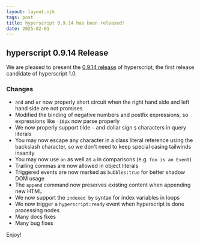 ```yaml
---
layout: layout.njk
tags: post
title: hyperscript 0.9.14 has been released!
date: 2025-02-01
---
```


## hyperscript 0.9.14 Release

We are pleased to present the [0.9.14 release](https://unpkg.com/browse/hyperscript.org@0.9.14/) of hyperscript,
the first release candidate of hyperscript 1.0.

### Changes

* `and` and `or` now properly short circuit when the right hand side and left hand side are not promises
* Modified the binding of negative numbers and postfix expressions, so expressions like `-10px` now parse properly
* We now properly support tilde `~` and dollar sign `$` characters in query literals
* You may now escape any character in a class literal reference using the backslash character, so we don't need to keep
  special casing tailwinds insanity
* You may now use `an` as well as `a` in comparisons (e.g. `foo is an Event`)
* Trailing commas are now allowed in object literals
* Triggered events are now marked as `bubbles:true` for better shadow DOM usage
* The `append` command now preserves existing content when appending new HTML
* We now support the `indexed by` syntax for index variables in loops
* We now trigger a `hyperscript:ready` event when hyperscript is done processing nodes
* Many docs fixes
* Many bug fixes

Enjoy!
